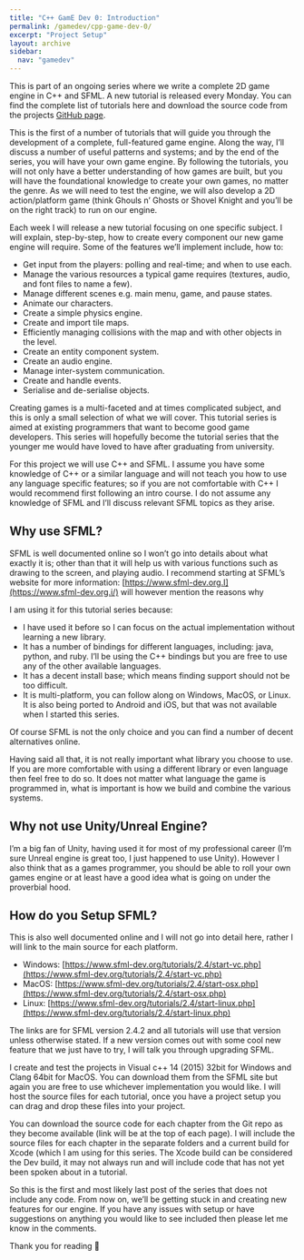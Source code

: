 ```yaml
---
title: "C++ GamE Dev 0: Introduction"
permalink: /gamedev/cpp-game-dev-0/
excerpt: "Project Setup"
layout: archive
sidebar:
  nav: "gamedev"
---
```



This is part of an ongoing series where we write a complete 2D game engine in C++ and SFML. A new tutorial is released every Monday. You can find the complete list of tutorials here and download the source code from the projects [GitHub page](https://github.com/thatgamesguy/that_game_engine).

This is the first of a number of tutorials that will guide you through the development of a complete, full-featured game engine. Along the way, I’ll discuss a number of useful patterns and systems; and by the end of the series, you will have your own game engine. By following the tutorials, you will not only have a better understanding of how games are built, but you will have the foundational knowledge to create your own games, no matter the genre. As we will need to test the engine, we will also develop a 2D action/platform game (think Ghouls n’ Ghosts or Shovel Knight and you’ll be on the right track) to run on our engine.

Each week I will release a new tutorial focusing on one specific subject. I will explain, step-by-step, how to create every component our new game engine will require. Some of the features we’ll implement include, how to:
- Get input from the players: polling and real-time; and when to use each.
- Manage the various resources a typical game requires (textures, audio, and font files to name a few).
- Manage different scenes e.g. main menu, game, and pause states.
- Animate our characters.
- Create a simple physics engine.
- Create and import tile maps.
- Efficiently managing collisions with the map and with other objects in the level.
- Create an entity component system.
- Create an audio engine.
- Manage inter-system communication.
- Create and handle events.
- Serialise and de-serialise objects.

Creating games is a multi-faceted and at times complicated subject, and this is only a small selection of what we will cover. This tutorial series is aimed at existing programmers that want to become good game developers. This series will hopefully become the tutorial series that the younger me would have loved to have after graduating from university.

For this project we will use C++ and SFML. I assume you have some knowledge of C++ or a similar language and will not teach you how to use any language specific features; so if you are not comfortable with C++ I would recommend first following an intro course. I do not assume any knowledge of SFML and I’ll discuss relevant SFML topics as they arise.

## Why use SFML?
SFML is well documented online so I won’t go into details about what exactly it is; other than that it will help us with various functions such as drawing to the screen, and playing audio. I recommend starting at SFML’s website for more information: [https://www.sfml-dev.org.I](https://www.sfml-dev.org.i/) will however mention the reasons why 

I am using it for this tutorial series because:
- I have used it before so I can focus on the actual implementation without learning a new library.
- It has a number of bindings for different languages, including: java, python, and ruby. I’ll be using the C++ bindings but you are free to use any of the other available languages.
- It has a decent install base; which means finding support should not be too difficult.
- It is multi-platform, you can follow along on Windows, MacOS, or Linux. It is also being ported to Android and iOS, but that was not available when I started this series.

Of course SFML is not the only choice and you can find a number of decent alternatives online.

Having said all that, it is not really important what library you choose to use. If you are more comfortable with using a different library or even language then feel free to do so. It does not matter what language the game is programmed in, what is important is how we build and combine the various systems.

## Why not use Unity/Unreal Engine?
I’m a big fan of Unity, having used it for most of my professional career (I’m sure Unreal engine is great too, I just happened to use Unity). However I also think that as a games programmer, you should be able to roll your own games engine or at least have a good idea what is going on under the proverbial hood.

## How do you Setup SFML?
This is also well documented online and I will not go into detail here, rather I will link to the main source for each platform.
- Windows: [https://www.sfml-dev.org/tutorials/2.4/start-vc.php](https://www.sfml-dev.org/tutorials/2.4/start-vc.php)
- MacOS: [https://www.sfml-dev.org/tutorials/2.4/start-osx.php](https://www.sfml-dev.org/tutorials/2.4/start-osx.php)
- Linux: [https://www.sfml-dev.org/tutorials/2.4/start-linux.php](https://www.sfml-dev.org/tutorials/2.4/start-linux.php)

The links are for SFML version 2.4.2 and all tutorials will use that version unless otherwise stated. If a new version comes out with some cool new feature that we just have to try, I will talk you through upgrading SFML.

I create and test the projects in Visual c++ 14 (2015) 32bit for Windows and Clang 64bit for MacOS. You can download them from the SFML site but again you are free to use whichever implementation you would like. I will host the source files for each tutorial, once you have a project setup you can drag and drop these files into your project.

You can download the source code for each chapter from the Git repo as they become available (link will be at the top of each page). I will include the source files for each chapter in the separate folders and a current build for Xcode (which I am using for this series. The Xcode build can be considered the Dev build, it may not always run and will include code that has not yet been spoken about in a tutorial.

So this is the first and most likely last post of the series that does not include any code. From now on, we’ll be getting stuck in and creating new features for our engine. If you have any issues with setup or have suggestions on anything you would like to see included then please let me know in the comments.

Thank you for reading 🙂
